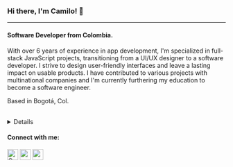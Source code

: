 ### Hi there, I'm Camilo! 👋
---
<h4 align="start">Software Developer from Colombia.</h3>  
With over 6 years of experience in app development, I'm specialized in full-stack JavaScript projects, transitioning from a UI/UX designer to a software developer. I strive to design user-friendly interfaces and leave a lasting impact on usable products. I have contributed to various projects with multinational companies and I'm currently furthering my education to become a software engineer.

Based in Bogotá, Col.
<br>
<br>
<details>
	<h4>Tech and Tool & Methodologiess:</h4>
	<ul>
		<li> Main language: JavaScript/ TS </li>
		<li>  Other languages: Python, Java, Ruby, PHP </li>
		<li>  Front Frameworks: React, VUE, Svelte, Angular and so forth  </li>
		<li>  Pure CSS and preprocessors as SASS, LESS and so forth </li>
		<li>  CSS frameworks: Tailwind, Bootstrap, Tachyons, MUI</li>
		<li>  Version Control: GIT</li>
		<li>  A11y </li>
		<li>  i18N </li>
		<li>  Backend: NodeJs, Express, Django, Flask, SpringBoot </li>
		<li>  GraphQL </li>
		<li>  DB: MongoDB, CosmosDB, PosgreSQL, MySQL </li>
		<li>  Unit Testing, Integration testing, E2E testing </li>
		<li>  StoryBook </li>
		<li> Agile, Kanban, Scrum, TDD, CI and others. </li>
	</ul>
</details>


<h4 align="left">Connect with me:</h4>  
<p align="left">  
<a href="https://twitter.com/CamiOs6" target="_blank"><img align="center" src="https://i.ibb.co/M76GHd7/icons8-twitter-50.png" alt="CamiOs6" height="25" width="25" /></a>  
<a href="https://www.linkedin.com/in/camilo-rivera-q/?locale=en_US" target="_blank"><img align="center" src="https://i.ibb.co/DMDtZ81/icons8-linkedin-50.png" alt="camilo-rivera-quintero-395266b3" height="25" width="25" /></a>   
<a href="https://www.camilorivera.click" target="_blank"><img align="center" src="https://i.ibb.co/Rv62tjR/icons8-website-64.png" alt="www.camilorivera.xyz" height="25" width="25" /></a>  
</p>
